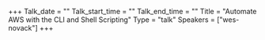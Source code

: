 +++
Talk_date = ""
Talk_start_time = ""
Talk_end_time = ""
Title = "Automate AWS with the CLI and Shell Scripting"
Type = "talk"
Speakers = ["wes-novack"]
+++


